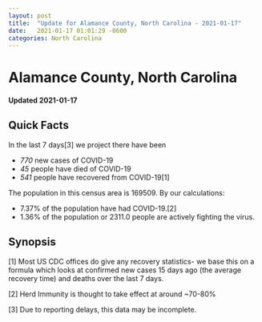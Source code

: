 ```yaml
---
layout: post
title:  "Update for Alamance County, North Carolina - 2021-01-17"
date:   2021-01-17 01:01:29 -0600
categories: North Carolina
---
```


# Alamance County, North Carolina
#### Updated 2021-01-17

## Quick Facts

In the last 7 days[3] we project there have been
- *770* new cases of COVID-19
- *45* people have died of COVID-19
- *541* people have recovered from COVID-19[1]

The population in this census area is 169509. By our calculations:
- 7.37% of the population have had COVID-19.[2]
- 1.36% of the population or 2311.0 people are actively fighting the virus.

## Synopsis




[1] Most US CDC offices do give any recovery statistics- we base this on a formula which looks at confirmed new cases
15 days ago (the average recovery time) and deaths over the last 7 days.

[2] Herd Immunity is thought to take effect at around ~70-80%

[3] Due to reporting delays, this data may be incomplete.
 
    
